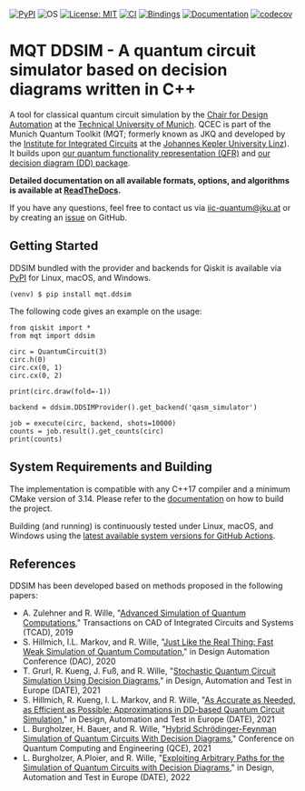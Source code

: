 [![PyPI](https://img.shields.io/pypi/v/mqt.ddsim?logo=pypi&style=flat-square)](https://pypi.org/project/mqt.ddsim/)
![OS](https://img.shields.io/badge/os-linux%20%7C%20macos%20%7C%20windows-blue?style=flat-square)
[![License: MIT](https://img.shields.io/badge/license-MIT-blue.svg?style=flat-square)](https://opensource.org/licenses/MIT)
[![CI](https://img.shields.io/github/workflow/status/cda-tum/ddsim/CI?style=flat-square&logo=github&label=c%2B%2B)](https://github.com/cda-tum/ddsim/actions/workflows/cmake.yml)
[![Bindings](https://img.shields.io/github/workflow/status/cda-tum/ddsim/Deploy%20to%20PyPI?style=flat-square&logo=github&label=python)](https://github.com/cda-tum/ddsim/actions/workflows/bindings.yml)
[![Documentation](https://img.shields.io/readthedocs/ddsim?logo=readthedocs&style=flat-square)](https://ddsim.readthedocs.io/en/latest/)
[![codecov](https://img.shields.io/codecov/c/github/cda-tum/ddsim?style=flat-square&logo=codecov)](https://codecov.io/gh/cda-tum/ddsim)

# MQT DDSIM - A quantum circuit simulator based on decision diagrams written in C++

A tool for classical quantum circuit simulation by the [Chair for Design Automation](https://www.cda.cit.tum.de/) at the [Technical University of Munich](https://www.tum.de/).
QCEC is part of the Munich Quantum Toolkit (MQT; formerly known as JKQ and developed by the [Institute for Integrated Circuits](https://iic.jku.at/eda/) at the [Johannes Kepler University Linz](https://jku.at)).
It builds upon [our quantum functionality representation (QFR)](https://github.com/cda-tum/qfr) and [our decision diagram (DD) package](https://github.com/cda-tum/dd_package.git).

**Detailed documentation on all available formats, options, and algorithms is available at  [ReadTheDocs](https://ddsim.readthedocs.io/en/latest/).**

If you have any questions, feel free to contact us via [iic-quantum@jku.at](mailto:iic-quantum@jku.at) or by creating an [issue](https://github.com/cda-tum/ddsim/issues) on GitHub.

## Getting Started

DDSIM bundled with the provider and backends for Qiskit is available via [PyPI](https://pypi.org/project/mqt.ddsim/) for Linux, macOS, and Windows.

```console
(venv) $ pip install mqt.ddsim
```

The following code gives an example on the usage:

```python3
from qiskit import *
from mqt import ddsim

circ = QuantumCircuit(3)
circ.h(0)
circ.cx(0, 1)
circ.cx(0, 2)

print(circ.draw(fold=-1))

backend = ddsim.DDSIMProvider().get_backend('qasm_simulator')

job = execute(circ, backend, shots=10000)
counts = job.result().get_counts(circ)
print(counts)
```

## System Requirements and Building

The implementation is compatible with any C++17 compiler and a minimum CMake version of 3.14.
Please refer to the [documentation](https://ddsim.readthedocs.io/en/latest/) on how to build the project.

Building (and running) is continuously tested under Linux, macOS, and Windows using the [latest available system versions for GitHub Actions](https://github.com/actions/virtual-environments).

## References

DDSIM has been developed based on methods proposed in the following papers:

- A. Zulehner and R. Wille, "[Advanced Simulation of Quantum Computations](https://iic.jku.at/files/eda/2018_tcad_advanced_simulation_quantum_computation.pdf)," Transactions on CAD of Integrated Circuits and Systems (TCAD), 2019
- S. Hillmich, I.L. Markov, and R. Wille, "[Just Like the Real Thing: Fast Weak Simulation of Quantum Computation](https://iic.jku.at/files/eda/2020_dac_weak_simulation_quantum_computation.pdf)," in Design Automation Conference (DAC), 2020
- T. Grurl, R. Kueng, J. Fuß, and R. Wille, "[Stochastic Quantum Circuit Simulation Using Decision Diagrams](https://iic.jku.at/files/eda/2021_stochastic_quantum_circuit_simulation_using_decision_diagrams.pdf)," in Design, Automation and Test in Europe (DATE), 2021
- S. Hillmich, R. Kueng, I. L. Markov, and R. Wille, "[As Accurate as Needed, as Efficient as Possible: Approximations in DD-based Quantum Circuit Simulation](https://iic.jku.at/files/eda/2021_date_approximations_dd_baed_quantum_circuit_simulation.pdf)," in Design, Automation and Test in Europe (DATE), 2021
- L. Burgholzer, H. Bauer, and R. Wille, "[Hybrid Schrödinger-Feynman Simulation of Quantum Circuits With Decision Diagrams](https://iic.jku.at/files/eda/2021_qce_hybrid_schrodinger_feynman_simulation_with_decision_diagrams.pdf)," Conference on Quantum Computing and Engineering (QCE), 2021
- L. Burgholzer, A.Ploier, and R. Wille, "[Exploiting Arbitrary Paths for the Simulation of Quantum Circuits with Decision Diagrams](https://iic.jku.at/files/eda/2022_date_exploiting_arbitrary_paths_simulation_quantum_circuits_decision_diagrams.pdf)," in Design, Automation and Test in Europe (DATE), 2022


